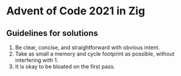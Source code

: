 # Advent of Code 2021 in Zig

## Guidelines for solutions

1. Be clear, concise, and straightforward with obvious intent.
2. Take as small a memory and cycle footprint as possible, without interfering with 1.
3. It is okay to be bloated on the first pass.
